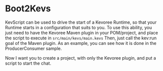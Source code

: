 # Boot2Kevs

KevScript can be used to drive the start of a Kevoree Runtime, so that your Runtime starts in a configuration that suits to you.
To use this ability, you just need to have the Kevoree Maven plugin in your POM/project, and place the script to execute in
`src/main/kevs/main.kevs`
Then, just call the kev:run goal of the Maven plugin.
As an example, you can see how it is done in the ProducerConsumer sample.

Now I want you to create a project, with only the Kevoree plugin, and put a script to start the chat.
